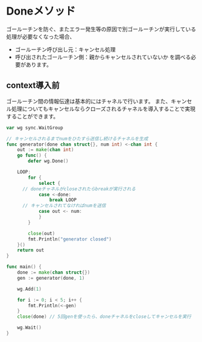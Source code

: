 # Doneメソッド
ゴールーチンを防ぐ、またエラー発生等の原因で別ゴールーチンが実行している処理が必要なくなった場合、
- ゴールーチン呼び出し元：キャンセル処理
- 呼び出されたゴールーチン側：親からキャンセルされていないか
を調べる必要があります。
## context導入前
ゴールーチン間の情報伝達は基本的にはチャネルで行います。
また、キャンセル処理についてもキャンセルならクローズされるチャネルを導入することで実現することができます。

```go
var wg sync.WaitGroup

// キャンセルされるまでnumをひたすら送信し続けるチャネルを生成
func generator(done chan struct{}, num int) <-chan int {
	out := make(chan int)
	go func() {
		defer wg.Done()

	LOOP:
		for {
			select {
      // doneチャネルがcloseされたらbreakが実行される
			case <-done:
				break LOOP
      // キャンセルされてなければnumを送信
			case out <- num:
			}
		}

		close(out)
		fmt.Println("generator closed")
	}()
	return out
}

func main() {
	done := make(chan struct{})
	gen := generator(done, 1)

	wg.Add(1)

	for i := 0; i < 5; i++ {
		fmt.Println(<-gen)
	}
	close(done) // 5回genを使ったら、doneチャネルをcloseしてキャンセルを実行

	wg.Wait()
}
```
